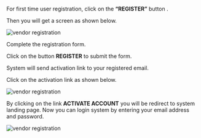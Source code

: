 For first time user registration, click on the **“REGISTER”** button .

Then you will get a screen as shown below.

![vendor registration](/assets/docs/register1.png)

Complete the  registration form.

Click on the button **REGISTER** to submit the form.

System will send activation link to your registered email.

Click on the activation link as shown below.

![vendor registration](/assets/docs/register2.png)


By clicking on the link **ACTIVATE ACCOUNT** you will be redirect to system landing page.
Now you can login system by entering your email address and password.

![vendor registration](/assets/docs/register3.png)
